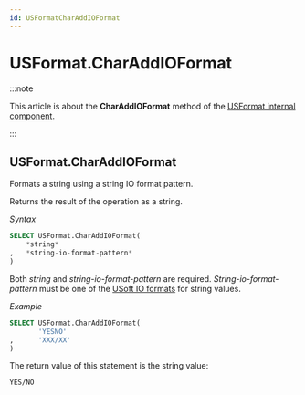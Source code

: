 ```yaml
---
id: USFormatCharAddIOFormat
---
```


# USFormat.CharAddIOFormat




:::note

This article is about the **CharAddIOFormat** method of the [USFormat internal component](/Extensions/USFormat_internal_component).

:::

## **USFormat.CharAddIOFormat**

Formats a string using a string IO format pattern.

Returns the result of the operation as a string.

*Syntax*

```sql
SELECT USFormat.CharAddIOFormat(
    *string*
,   *string-io-format-pattern*
)
```

Both *string* and *string-io-format-pattern* are required. *String-io-format-pattern* must be one of the [USoft IO formats](/Modeller_and_Rules_Engine/Domains/IO_formats.md) for string values.

*Example*

```sql
SELECT USFormat.CharAddIOFormat(
       'YESNO'
,      'XXX/XX'
)
```

The return value of this statement is the string value:

```
YES/NO
```

 